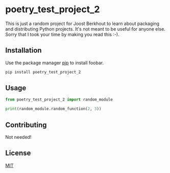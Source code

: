 # poetry_test_project_2

This is just a random project for Joost Berkhout to learn about packaging and
distributing Python projects. It's not meant to be useful for anyone else.
Sorry that I took your time by making you read this :-).

## Installation

Use the package manager [pip](https://pip.pypa.io/en/stable/) to install foobar.

```bash
pip install poetry_test_project_2
```

## Usage

```python
from poetry_test_project_2 import random_module

print(random_module.random_function(2, 3))
```

## Contributing

Not needed!

## License

[MIT](https://choosealicense.com/licenses/mit/)



```

